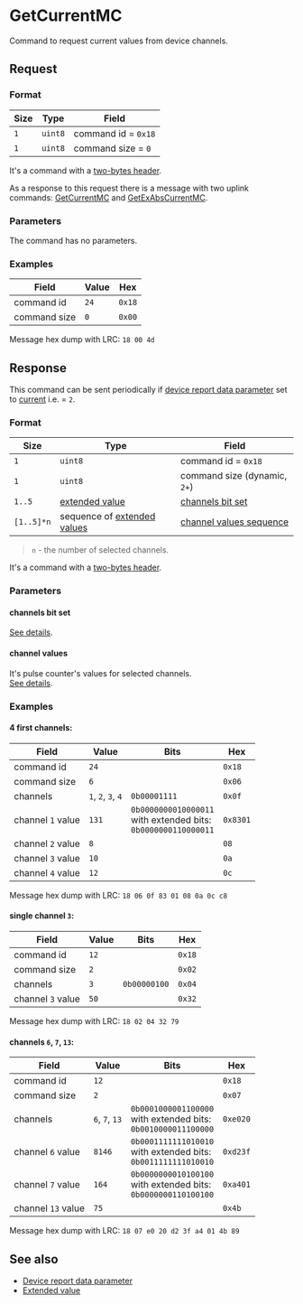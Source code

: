 # GetCurrentMC

Command to request current values from device channels.


## Request

### Format

| Size | Type    | Field               |
| ---- | ------- | ------------------- |
| `1`  | `uint8` | command id = `0x18` |
| `1`  | `uint8` | command size = `0`  |

It's a command with a [two-bytes header](../message.md#command-with-a-two-bytes-header).

As a response to this request there is a message with two uplink commands: [GetCurrentMC](./GetCurrentMC.md#response) and [GetExAbsCurrentMC](./GetExAbsCurrentMC.md).

### Parameters

The command has no parameters.

### Examples

| Field        | Value | Hex    |
| ------------ | ----- | ------ |
| command id   | `24`  | `0x18` |
| command size | `0`   | `0x00` |

Message hex dump with LRC: `18 00 4d`


## Response

This command can be sent periodically if [device report data parameter](../parameter-types.md#reporting-data-type) set to
[current](../parameter-types.md#data-type) i.e. = `2`.

### Format

| Size       | Type                                                      | Field                                            |
| ---------- | --------------------------------------------------------- | ------------------------------------------------ |
| `1`        | `uint8`                                                   | command id = `0x18`                              |
| `1`        | `uint8`                                                   | command size (dynamic, `2+`)                     |
| `1..5`     | [extended value](../types.md#extended-value)              | [channels bit set](../types.md#channels-bit-set) |
| `[1..5]*n` | sequence of [extended values](../types.md#extended-value) | [channel values sequence](#channel-values)       |

> `n` - the number of selected channels.

It's a command with a [two-bytes header](../message.md#command-with-a-two-bytes-header).

### Parameters

#### **channels bit set**

[See details](../types.md#channels-bit-set).

#### **channel values**

It's pulse counter's values for selected channels.
<br/>
[See details](../types.md#channel-values).

### Examples

#### 4 first channels:

| Field             | Value              | Bits                                                                      | Hex      |
| ----------------- | ------------------ | ------------------------------------------------------------------------- | -------- |
| command id        | `24`               |                                                                           | `0x18`   |
| command size      | `6`                |                                                                           | `0x06`   |
| channels          | `1`, `2`, `3`, `4` | `0b00001111`                                                              | `0x0f`   |
| channel `1` value | `131`              | `0b0000000010000011` <br/> with extended bits: <br/> `0b0000000110000011` | `0x8301` |
| channel `2` value | `8`                |                                                                           | `08`     |
| channel `3` value | `10`               |                                                                           | `0a`     |
| channel `4` value | `12`               |                                                                           | `0c`     |

Message hex dump with LRC: `18 06 0f 83 01 08 0a 0c c8`

#### single channel `3`:

| Field             | Value | Bits         | Hex    |
| ----------------- | ----- | ------------ | ------ |
| command id        | `12`  |              | `0x18` |
| command size      | `2`   |              | `0x02` |
| channels          | `3`   | `0b00000100` | `0x04` |
| channel `3` value | `50`  |              | `0x32` |

Message hex dump with LRC: `18 02 04 32 79`

#### channels `6`, `7`, `13`:

| Field              | Value          | Bits                                                                      | Hex      |
| ------------------ | -------------- | ------------------------------------------------------------------------- | -------- |
| command id         | `12`           |                                                                           | `0x18`   |
| command size       | `2`            |                                                                           | `0x07`   |
| channels           | `6`, `7`, `13` | `0b0001000001100000` <br/> with extended bits: <br/> `0b0010000011100000` | `0xe020` |
| channel `6` value  | `8146`         | `0b0001111111010010` <br/> with extended bits: <br/> `0b0011111111010010` | `0xd23f` |
| channel `7` value  | `164`          | `0b0000000010100100` <br/> with extended bits: <br/> `0b0000000110100100` | `0xa401` |
| channel `13` value | `75`           |                                                                           | `0x4b`   |

Message hex dump with LRC: `18 07 e0 20 d2 3f a4 01 4b 89`


## See also

* [Device report data parameter](../parameter-types.md#reporting-data-type)
* [Extended value](../types.md#extended-value)
